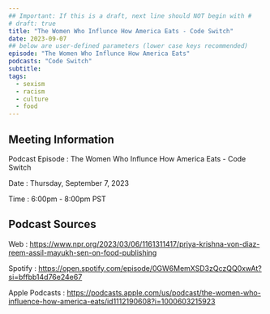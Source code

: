 ```yaml
---
## Important: If this is a draft, next line should NOT begin with #
# draft: true
title: "The Women Who Influnce How America Eats - Code Switch"
date: 2023-09-07
## below are user-defined parameters (lower case keys recommended)
episode: "The Women Who Influnce How America Eats"
podcasts: "Code Switch"
subtitle:
tags:
  - sexism
  - racism
  - culture
  - food
---
```


## Meeting Information

Podcast Episode
:   The Women Who Influnce How America Eats - Code Switch

Date
:   Thursday, September 7, 2023

Time
:   6:00pm - 8:00pm PST

## Podcast Sources

Web
:   https://www.npr.org/2023/03/06/1161311417/priya-krishna-von-diaz-reem-assil-mayukh-sen-on-food-publishing

Spotify
:   https://open.spotify.com/episode/0GW6MemXSD3zQczQQ0xwAt?si=bffbb14d76e24e67

Apple Podcasts
:   https://podcasts.apple.com/us/podcast/the-women-who-influence-how-america-eats/id1112190608?i=1000603215923


